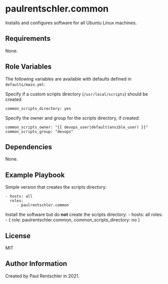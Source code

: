 paulrentschler.common
=====================

Installs and configures software for all Ubuntu Linux machines.

Requirements
------------

None.


Role Variables
--------------

The following variables are available with defaults defined in `defaults/main.yml`:

Specify if a custom scripts directory (`/usr/local/scripts`) should be created

    common_scripts_directory: yes

Specify the owner and group for the scripts directory, if created:

    common_scripts_owner: "{{ devops_user|default(ansible_user) }}"
    common_scripts_group: "devops"


Dependencies
------------

None.


Example Playbook
----------------

Simple version that creates the scripts directory:

    - hosts: all
      roles:
         - paulrentschler.common


Install the software but do **not** create the scripts directory:
    - hosts: all
      roles:
        - { role: paulrentschler.common,
            common_scripts_directory: no
            }


License
-------

MIT


Author Information
------------------

Created by Paul Rentschler in 2021.
